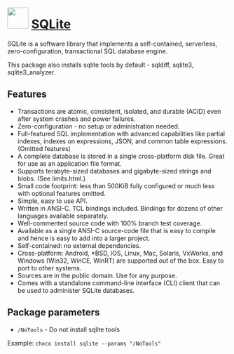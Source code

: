 ﻿# <img src="https://cdn.rawgit.com/chocolatey/chocolatey-coreteampackages/edba4a5849ff756e767cba86641bea97ff5721fe/icons/sqlite.svg" width="48" height="48"/> [SQLite](https://chocolatey.org/packages/SQLite)

SQLite is a software library that implements a self-contained, serverless, zero-configuration, transactional SQL database engine.

This package also installs sqlite tools by default - sqldiff, sqlite3, sqlite3_analyzer.

## Features

- Transactions are atomic, consistent, isolated, and durable (ACID) even after system crashes and power failures.
- Zero-configuration - no setup or administration needed.
- Full-featured SQL implementation with advanced capabilities like partial indexes, indexes on expressions, JSON, and common table expressions. (Omitted features)
- A complete database is stored in a single cross-platform disk file. Great for use as an application file format.
- Supports terabyte-sized databases and gigabyte-sized strings and blobs. (See limits.html.)
- Small code footprint: less than 500KiB fully configured or much less with optional features omitted.
- Simple, easy to use API.
- Written in ANSI-C. TCL bindings included. Bindings for dozens of other languages available separately.
- Well-commented source code with 100% branch test coverage.
- Available as a single ANSI-C source-code file that is easy to compile and hence is easy to add into a larger project.
- Self-contained: no external dependencies.
- Cross-platform: Android, *BSD, iOS, Linux, Mac, Solaris, VxWorks, and Windows (Win32, WinCE, WinRT) are supported out of the box. Easy to port to other systems.
- Sources are in the public domain. Use for any purpose.
- Comes with a standalone command-line interface (CLI) client that can be used to administer SQLite databases.

## Package parameters

- `/NoTools` - Do not install sqlite tools

Example: `choco install sqlite --params "/NoTools"`
